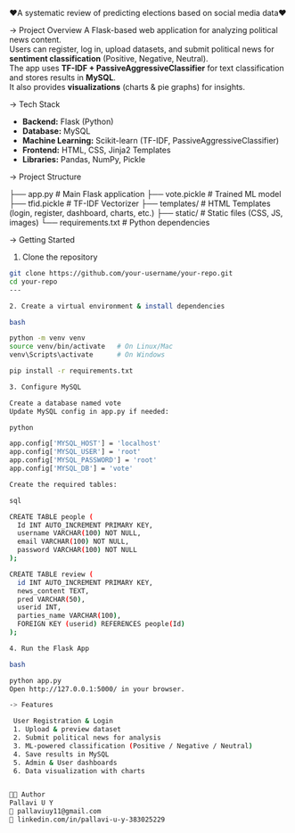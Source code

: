 ❤️A systematic review of predicting elections based on social media data❤️

-> Project Overview
A Flask-based web application for analyzing political news content.  
Users can register, log in, upload datasets, and submit political news for **sentiment classification** (Positive, Negative, Neutral).  
The app uses **TF-IDF + PassiveAggressiveClassifier** for text classification and stores results in **MySQL**.  
It also provides **visualizations** (charts & pie graphs) for insights.

-> Tech Stack
- **Backend:** Flask (Python)
- **Database:** MySQL
- **Machine Learning:** Scikit-learn (TF-IDF, PassiveAggressiveClassifier)
- **Frontend:** HTML, CSS, Jinja2 Templates
- **Libraries:** Pandas, NumPy, Pickle



-> Project Structure

├── app.py # Main Flask application
├── vote.pickle # Trained ML model
├── tfid.pickle # TF-IDF Vectorizer
├── templates/ # HTML Templates (login, register, dashboard, charts, etc.)
├── static/ # Static files (CSS, JS, images)
└── requirements.txt # Python dependencies


-> Getting Started

1. Clone the repository

```bash
git clone https://github.com/your-username/your-repo.git
cd your-repo
---

2️. Create a virtual environment & install dependencies

bash

python -m venv venv
source venv/bin/activate   # On Linux/Mac
venv\Scripts\activate      # On Windows

pip install -r requirements.txt

3️. Configure MySQL

Create a database named vote
Update MySQL config in app.py if needed:

python

app.config['MYSQL_HOST'] = 'localhost'
app.config['MYSQL_USER'] = 'root'
app.config['MYSQL_PASSWORD'] = 'root'
app.config['MYSQL_DB'] = 'vote'

Create the required tables:

sql

CREATE TABLE people (
  Id INT AUTO_INCREMENT PRIMARY KEY,
  username VARCHAR(100) NOT NULL,
  email VARCHAR(100) NOT NULL,
  password VARCHAR(100) NOT NULL
);

CREATE TABLE review (
  id INT AUTO_INCREMENT PRIMARY KEY,
  news_content TEXT,
  pred VARCHAR(50),
  userid INT,
  parties_name VARCHAR(100),
  FOREIGN KEY (userid) REFERENCES people(Id)
);

4️. Run the Flask App

bash

python app.py
Open http://127.0.0.1:5000/ in your browser.

-> Features

 User Registration & Login
 1. Upload & preview dataset
 2. Submit political news for analysis
 3. ML-powered classification (Positive / Negative / Neutral)
 4. Save results in MySQL
 5. Admin & User dashboards
 6. Data visualization with charts


👨‍💻 Author
Pallavi U Y
📧 pallaviuy11@gmail.com
🔗 linkedin.com/in/pallavi-u-y-383025229
